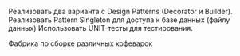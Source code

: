 Реализовать два варианта с Design Patterns (Decorator и Builder).
Реализовать Pattern Singleton для доступа к базе данных (файлу данных)
Использовать UNIT-тесты для тестирования.

Фабрика по сборке различных кофеварок
